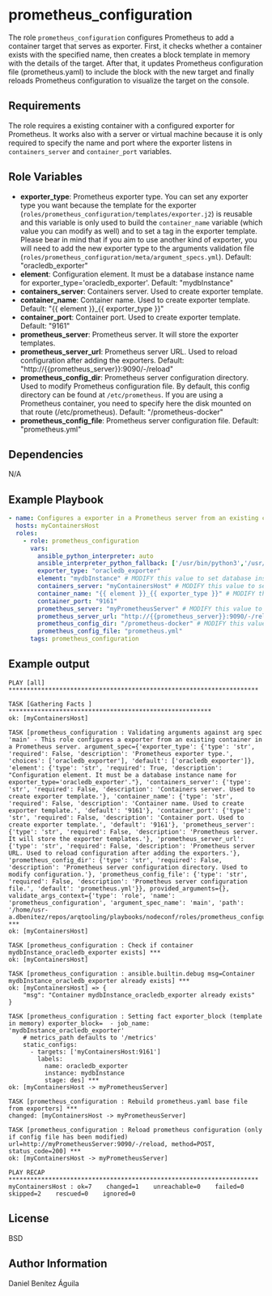 prometheus_configuration
=========

The role `prometheus_configuration` configures Prometheus to add a container target that serves as exporter.
First, it checks whether a container exists with the specified name, then creates a block template in memory with the details of the target. After that, it updates Prometheus configuration file (prometheus.yaml) to include the block with the new target and finally reloads Prometheus configuration to visualize the target on the console.

Requirements
------------

The role requires a existing container with a configured exporter for Prometheus.
It works also with a server or virtual machine because it is only required to specify the name and port where the exporter listens in `containers_server` and `container_port` variables.

Role Variables
--------------

- **exporter_type**: Prometheus exporter type. You can set any exporter type you want because the template for the exporter (`roles/prometheus_configuration/templates/exporter.j2`) is reusable and this variable is only used to build the `container_name` variable (which value you can modify as well) and to set a tag in the exporter template.
Please bear in mind that if you aim to use another kind of exporter, you will need to add the new exporter type to the arguments validation file (`roles/prometheus_configuration/meta/argument_specs.yml`). Default: "oracledb_exporter"
- **element**: Configuration element. It must be a database instance name for exporter_type='oracledb_exporter'. Default: "mydbInstance"
- **containers_server**: Containers server. Used to create exporter template.
- **container_name**: Container name. Used to create exporter template.  Default: "{{ element }}_{{ exporter_type }}"
- **container_port**: Container port. Used to create exporter template.  Default: "9161"
- **prometheus_server**: Prometheus server. It will store the exporter templates.
- **prometheus_server_url**: Prometheus server URL. Used to reload configuration after adding the exporters.  Default: "http://{{prometheus_server}}:9090/-/reload"
- **prometheus_config_dir**: Prometheus server configuration directory. Used to modify Prometheus configuration file. By default, this config directory can be found at `/etc/prometheus`. If you are using a Prometheus container, you need to specify here the disk mounted on that route (/etc/prometheus).  Default: "/prometheus-docker"
- **prometheus_config_file**: Prometheus server configuration file.  Default: "prometheus.yml"

Dependencies
------------

N/A

Example Playbook
----------------

```yaml
- name: Configures a exporter in a Prometheus server from an existing container.
  hosts: myContainersHost
  roles:
    - role: prometheus_configuration
      vars:
        ansible_python_interpreter: auto
        ansible_interpreter_python_fallback: ['/usr/bin/python3','/usr/bin/python2','/usr/bin/python']
        exporter_type: "oracledb_exporter"
        element: "mydbInstance" # MODIFY this value to set database instance name
        containers_server: "myContainersHost" # MODIFY this value to set the appropiate containers server
        container_name: "{{ element }}_{{ exporter_type }}" # MODIFY this value to set the appropiate container name
        container_port: "9161"
        prometheus_server: "myPrometheusServer" # MODIFY this value to set the appropiate prometheus server
        prometheus_server_url: "http://{{prometheus_server}}:9090/-/reload"
        prometheus_config_dir: "/prometheus-docker" # MODIFY this value to set the appropiate prometheus configuration directory
        prometheus_config_file: "prometheus.yml"
      tags: prometheus_configuration
```

Example output
----------------

```
PLAY [all] *********************************************************************

TASK [Gathering Facts ] ********************************************************
ok: [myContainersHost]

TASK [prometheus_configuration : Validating arguments against arg spec 'main' - This role configures a exporter from an existing container in a Prometheus server. argument_spec={'exporter_type': {'type': 'str', 'required': False, 'description': 'Prometheus exporter type.', 'choices': ['oracledb_exporter'], 'default': ['oracledb_exporter']}, 'element': {'type': 'str', 'required': True, 'description': "Configuration element. It must be a database instance name for exporter_type='oracledb_exporter'."}, 'containers_server': {'type': 'str', 'required': False, 'description': 'Containers server. Used to create exporter template.'}, 'container_name': {'type': 'str', 'required': False, 'description': 'Container name. Used to create exporter template.', 'default': '9161'}, 'container_port': {'type': 'str', 'required': False, 'description': 'Container port. Used to create exporter template.', 'default': '9161'}, 'prometheus_server': {'type': 'str', 'required': False, 'description': 'Prometheus server. It will store the exporter templates.'}, 'prometheus_server_url': {'type': 'str', 'required': False, 'description': 'Prometheus server URL. Used to reload configuration after adding the exporters.'}, 'prometheus_config_dir': {'type': 'str', 'required': False, 'description': 'Prometheus server configuration directory. Used to modify configuration.'}, 'prometheus_config_file': {'type': 'str', 'required': False, 'description': 'Prometheus server configuration file.', 'default': 'prometheus.yml'}}, provided_arguments={}, validate_args_context={'type': 'role', 'name': 'prometheus_configuration', 'argument_spec_name': 'main', 'path': '/home/usr-a.dbenitez/repos/arqtooling/playbooks/nodeconf/roles/prometheus_configuration'}] ***
ok: [myContainersHost]

TASK [prometheus_configuration : Check if container mydbInstance_oracledb_exporter exists] ***
ok: [myContainersHost]

TASK [prometheus_configuration : ansible.builtin.debug msg=Container mydbInstance_oracledb_exporter already exists] ***
ok: [myContainersHost] => {
    "msg": "Container mydbInstance_oracledb_exporter already exists"
}

TASK [prometheus_configuration : Setting fact exporter_block (template in memory) exporter_block=  - job_name: 'mydbInstance_oracledb_exporter'
    # metrics_path defaults to '/metrics'
    static_configs:
      - targets: ['myContainersHost:9161'] 
        labels:
          name: oracledb_exporter
          instance: mydbInstance
          stage: des] ***
ok: [myContainersHost -> myPrometheusServer]

TASK [prometheus_configuration : Rebuild prometheus.yaml base file from exporters] ***
changed: [myContainersHost -> myPrometheusServer]

TASK [prometheus_configuration : Reload prometheus configuration (only if config file has been modified) url=http://myPrometheusServer:9090/-/reload, method=POST, status_code=200] ***
ok: [myContainersHost -> myPrometheusServer]

PLAY RECAP *********************************************************************
myContainersHost : ok=7    changed=1    unreachable=0    failed=0    skipped=2    rescued=0    ignored=0  
```

License
-------

BSD

Author Information
------------------

Daniel Benítez Águila

